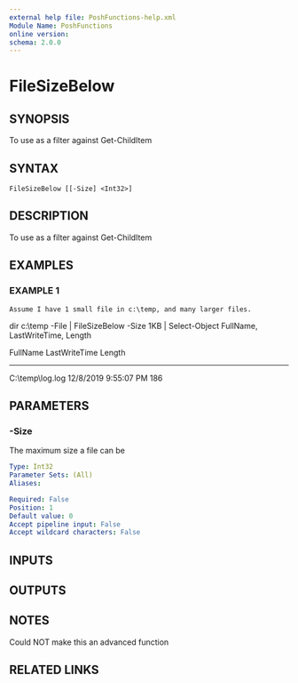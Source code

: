 ```yaml
---
external help file: PoshFunctions-help.xml
Module Name: PoshFunctions
online version:
schema: 2.0.0
---
```


# FileSizeBelow

## SYNOPSIS
To use as a filter against Get-ChildItem

## SYNTAX

```
FileSizeBelow [[-Size] <Int32>]
```

## DESCRIPTION
To use as a filter against Get-ChildItem

## EXAMPLES

### EXAMPLE 1
```
Assume I have 1 small file in c:\temp, and many larger files.
```

dir c:\temp -File | FileSizeBelow -Size 1KB | Select-Object FullName, LastWriteTime, Length

FullName        LastWriteTime        Length
--------        -------------        ------
C:\temp\log.log 12/8/2019 9:55:07 PM    186

## PARAMETERS

### -Size
The maximum size a file can be

```yaml
Type: Int32
Parameter Sets: (All)
Aliases:

Required: False
Position: 1
Default value: 0
Accept pipeline input: False
Accept wildcard characters: False
```

## INPUTS

## OUTPUTS

## NOTES
Could NOT make this an advanced function

## RELATED LINKS
